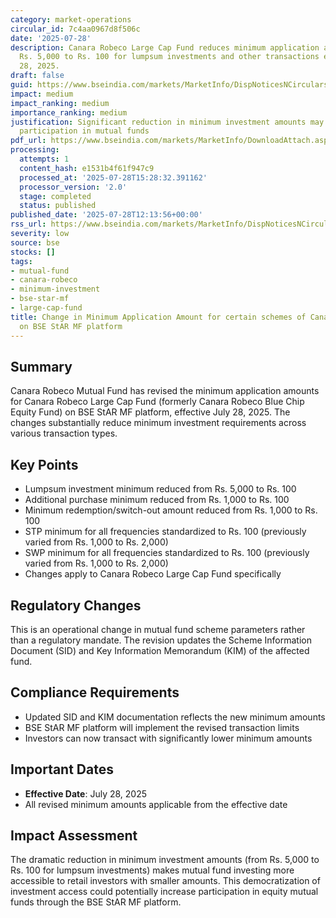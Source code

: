 ```yaml
---
category: market-operations
circular_id: 7c4aa0967d8f506c
date: '2025-07-28'
description: Canara Robeco Large Cap Fund reduces minimum application amounts from
  Rs. 5,000 to Rs. 100 for lumpsum investments and other transactions effective July
  28, 2025.
draft: false
guid: https://www.bseindia.com/markets/MarketInfo/DispNoticesNCirculars.aspx?Noticeid={4A3DF22C-AF4E-4DF3-9A14-CF7CC8A1B67E}&noticeno=20250728-47&dt=07/28/2025&icount=47&totcount=66&flag=0
impact: medium
impact_ranking: medium
importance_ranking: medium
justification: Significant reduction in minimum investment amounts may increase retail
  participation in mutual funds
pdf_url: https://www.bseindia.com/markets/MarketInfo/DownloadAttach.aspx?id=20250728-47&attachedId=036d36c3-6d6f-43ae-a463-674d907d4209
processing:
  attempts: 1
  content_hash: e1531b4f61f947c9
  processed_at: '2025-07-28T15:28:32.391162'
  processor_version: '2.0'
  stage: completed
  status: published
published_date: '2025-07-28T12:13:56+00:00'
rss_url: https://www.bseindia.com/markets/MarketInfo/DispNoticesNCirculars.aspx?Noticeid={4A3DF22C-AF4E-4DF3-9A14-CF7CC8A1B67E}&noticeno=20250728-47&dt=07/28/2025&icount=47&totcount=66&flag=0
severity: low
source: bse
stocks: []
tags:
- mutual-fund
- canara-robeco
- minimum-investment
- bse-star-mf
- large-cap-fund
title: Change in Minimum Application Amount for certain schemes of Canara Mutual Fund
  on BSE StAR MF platform
---
```


## Summary

Canara Robeco Mutual Fund has revised the minimum application amounts for Canara Robeco Large Cap Fund (formerly Canara Robeco Blue Chip Equity Fund) on BSE StAR MF platform, effective July 28, 2025. The changes substantially reduce minimum investment requirements across various transaction types.

## Key Points

- Lumpsum investment minimum reduced from Rs. 5,000 to Rs. 100
- Additional purchase minimum reduced from Rs. 1,000 to Rs. 100
- Minimum redemption/switch-out amount reduced from Rs. 1,000 to Rs. 100
- STP minimum for all frequencies standardized to Rs. 100 (previously varied from Rs. 1,000 to Rs. 2,000)
- SWP minimum for all frequencies standardized to Rs. 100 (previously varied from Rs. 1,000 to Rs. 2,000)
- Changes apply to Canara Robeco Large Cap Fund specifically

## Regulatory Changes

This is an operational change in mutual fund scheme parameters rather than a regulatory mandate. The revision updates the Scheme Information Document (SID) and Key Information Memorandum (KIM) of the affected fund.

## Compliance Requirements

- Updated SID and KIM documentation reflects the new minimum amounts
- BSE StAR MF platform will implement the revised transaction limits
- Investors can now transact with significantly lower minimum amounts

## Important Dates

- **Effective Date**: July 28, 2025
- All revised minimum amounts applicable from the effective date

## Impact Assessment

The dramatic reduction in minimum investment amounts (from Rs. 5,000 to Rs. 100 for lumpsum investments) makes mutual fund investing more accessible to retail investors with smaller amounts. This democratization of investment access could potentially increase participation in equity mutual funds through the BSE StAR MF platform.